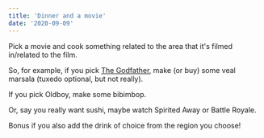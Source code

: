 ```yaml
---
title: 'Dinner and a movie'
date: '2020-09-09'
---
```


Pick a movie and cook something related to the area that it's filmed in/related to the film.

So, for example, if you pick [The Godfather](https://amzn.to/3hjAa5A), make (or buy) some veal marsala (tuxedo optional, but not really).

If you pick Oldboy, make some bibimbop.

Or, say you really want sushi, maybe watch Spirited Away or Battle Royale.

Bonus if you also add the drink of choice from the region you choose!